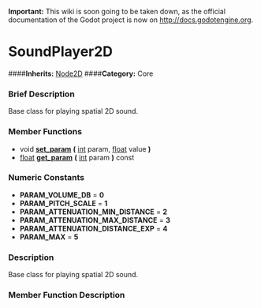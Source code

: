 **Important:** This wiki is soon going to be taken down, as the official documentation of the Godot project is now on http://docs.godotengine.org.

#  SoundPlayer2D  
####**Inherits:** [Node2D](class_node2d)
####**Category:** Core

###  Brief Description  
Base class for playing spatial 2D sound.

###  Member Functions 
  * void  **[set&#95;param](#set_param)**  **(** [int](class_int) param, [float](class_float) value  **)**
  * [float](class_float)  **[get&#95;param](#get_param)**  **(** [int](class_int) param  **)** const

###  Numeric Constants  
  * **PARAM_VOLUME_DB** = **0**
  * **PARAM_PITCH_SCALE** = **1**
  * **PARAM_ATTENUATION_MIN_DISTANCE** = **2**
  * **PARAM_ATTENUATION_MAX_DISTANCE** = **3**
  * **PARAM_ATTENUATION_DISTANCE_EXP** = **4**
  * **PARAM_MAX** = **5**

###  Description  
Base class for playing spatial 2D sound.

###  Member Function Description  

